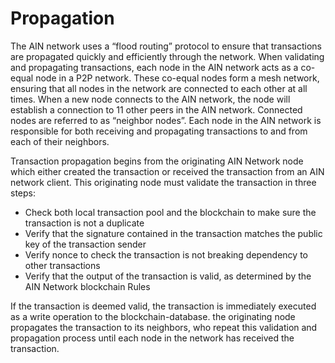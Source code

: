 # Propagation

The AIN network uses a “flood routing” protocol to ensure that transactions are propagated quickly and efficiently through the network. When validating and propagating transactions, each node in the AIN network acts as a co-equal node in a P2P network. These co-equal nodes form a mesh network, ensuring that all  nodes in the network are connected to each other at all times. When a new node connects to the AIN network, the node will establish a connection to 11 other peers in the AIN network. Connected nodes are referred to as “neighbor nodes”. Each node in the AIN network is responsible for both receiving and propagating transactions to and from each of their neighbors.

Transaction propagation begins from the originating AIN Network node which either created the transaction  or received the transaction from an AIN network client. This originating node must validate the transaction in three steps:

* Check both local transaction pool and the blockchain to make sure the transaction is not a duplicate 
* Verify that the signature contained in the transaction matches the public key of the transaction sender
* Verify nonce to check the transaction is not breaking dependency to other transactions
* Verify that the output of the transaction is valid, as determined by the AIN Network blockchain Rules

If the transaction is deemed valid, the transaction is immediately executed as a write operation to the blockchain-database. the originating node propagates the transaction to its neighbors, who repeat this validation and propagation process until each node in the network has received the transaction.  


